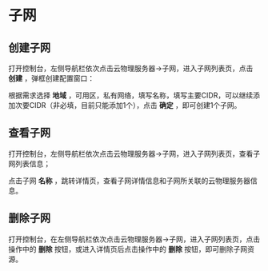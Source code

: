 # 子网

## 创建子网

打开控制台，左侧导航栏依次点击云物理服务器->子网，进入子网列表页，点击 **创建** ，弹框创建配置窗口：<br/>

根据需求选择 **地域** ，可用区，私有网络，填写名称，填写主要CIDR，可以继续添加次要CIDR（非必填，目前只能添加1个），点击 **确定** ，即可创建1个子网。

## 查看子网

打开控制台，左侧导航栏依次点击云物理服务器->子网，进入子网列表页，查看子网列表信息；<br/>

点击子网 **名称** ，跳转详情页，查看子网详情信息和子网所关联的云物理服务器信息。

## 删除子网

打开控制台，在左侧导航栏依次点击云物理服务器->子网，进入子网列表页，点击操作中的 **删除** 按钮，或进入详情页后点击操作中的 **删除** 按钮，即可删除子网资源。<br/>





